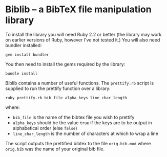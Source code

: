 # Biblib – a BibTeX file manipulation library

To install the library you will need Ruby 2.2 or better (the library may work on earlier versions of Ruby, however I've not tested it.) You will also need bundler installed:

``gem install bundler``

You then need to install the gems required by the library:

``bundle install``

Biblib contains a number of useful functions. The `prettify.rb` script is supplied to run the prettify function over a library:

``ruby prettify.rb bib_file alpha_keys line_char_length``

where: 
* `bib_file` is the name of the bibtex file you wish to prettify
* `alpha_keys` should be the value `true` if the keys are to be output in alphabetical order (else `false`)
* `line_char_length` is the number of characters at which to wrap a line

The script outputs the prettified bibtex to the file `orig.bib.mod` where `orig.bib` was the name of your original bib file.
